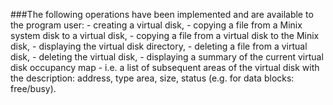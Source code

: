 ###The following operations have been implemented and are available to the program user:
	- creating a virtual disk,
	- copying a file from a Minix system disk to a virtual disk,
	- copying a file from a virtual disk to the Minix disk,
	- displaying the virtual disk directory,
	- deleting a file from a virtual disk,
	- deleting the virtual disk,
	- displaying a summary of the current virtual disk occupancy map -
	  i.e. a list of subsequent areas of the virtual disk with the description: address, type
	  area, size, status (e.g. for data blocks: free/busy).
